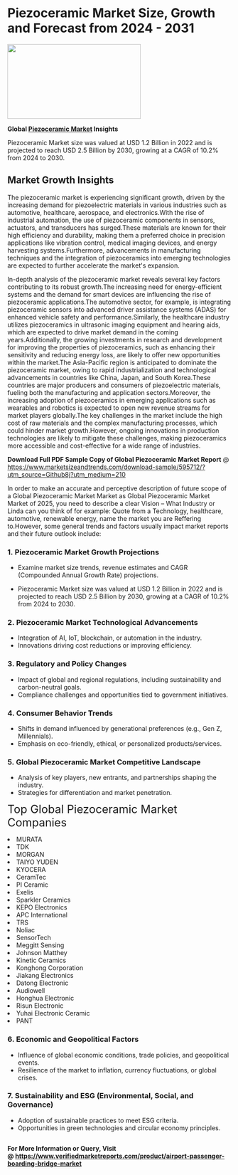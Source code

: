 <H1>Piezoceramic Market Size, Growth and Forecast from 2024 - 2031</H1><img class="aligncenter size-medium wp-image-584254" src="https://thirdeyenews.in/wp-content/uploads/2024/09/Global-Market-Research-300x168.jpeg" alt="" width="300" height="168" /><p><strong>Global&nbsp;<a href="https://www.marketsizeandtrends.com/download-sample/595712/?utm_source=Github8j?utm_medium=210">Piezoceramic Market</a> Insights</strong></p><p>Piezoceramic Market size was valued at USD 1.2 Billion in 2022 and is projected to reach USD 2.5 Billion by 2030, growing at a CAGR of 10.2% from 2024 to 2030.</p><p><h2>Market Growth Insights</h2> <p>The piezoceramic market is experiencing significant growth, driven by the increasing demand for piezoelectric materials in various industries such as automotive, healthcare, aerospace, and electronics.With the rise of industrial automation, the use of piezoceramic components in sensors, actuators, and transducers has surged.These materials are known for their high efficiency and durability, making them a preferred choice in precision applications like vibration control, medical imaging devices, and energy harvesting systems.Furthermore, advancements in manufacturing techniques and the integration of piezoceramics into emerging technologies are expected to further accelerate the market's expansion.</p> <p>In-depth analysis of the piezoceramic market reveals several key factors contributing to its robust growth.The increasing need for energy-efficient systems and the demand for smart devices are influencing the rise of piezoceramic applications.The automotive sector, for example, is integrating piezoceramic sensors into advanced driver assistance systems (ADAS) for enhanced vehicle safety and performance.Similarly, the healthcare industry utilizes piezoceramics in ultrasonic imaging equipment and hearing aids, which are expected to drive market demand in the coming years.Additionally, the growing investments in research and development for improving the properties of piezoceramics, such as enhancing their sensitivity and reducing energy loss, are likely to offer new opportunities within the market.The Asia-Pacific region is anticipated to dominate the piezoceramic market, owing to rapid industrialization and technological advancements in countries like China, Japan, and South Korea.These countries are major producers and consumers of piezoelectric materials, fueling both the manufacturing and application sectors.Moreover, the increasing adoption of piezoceramics in emerging applications such as wearables and robotics is expected to open new revenue streams for market players globally.The key challenges in the market include the high cost of raw materials and the complex manufacturing processes, which could hinder market growth.However, ongoing innovations in production technologies are likely to mitigate these challenges, making piezoceramics more accessible and cost-effective for a wide range of industries.<p><span class=""><strong>Download Full PDF Sample Copy of Global Piezoceramic Market Report</strong> @ <a href="https://www.marketsizeandtrends.com/download-sample/595712/?utm_source=Github8j?utm_medium=210" target="_blank">https://www.marketsizeandtrends.com/download-sample/595712/?utm_source=Github8j?utm_medium=210</a></span></p><p>In order to make an accurate and perceptive description of future scope of a Global&nbsp;Piezoceramic Market Market as Global&nbsp;Piezoceramic Market Market of 2025, you need to describe a clear Vision &ndash; What Industry or Linda can you think of for example: Quote from a Technology, healthcare, automotive, renewable energy, name the market you are Reffering to.However, some general trends and factors usually impact market reports and their future outlook include:</p><h3>1.&nbsp;<strong>Piezoceramic Market Growth Projections</strong></h3><ul><li>Examine market size trends, revenue estimates and CAGR (Compounded Annual Growth Rate) projections.</li><li><p>Piezoceramic Market size was valued at USD 1.2 Billion in 2022 and is projected to reach USD 2.5 Billion by 2030, growing at a CAGR of 10.2% from 2024 to 2030.</p></li></ul><h3>2.&nbsp;<strong>Piezoceramic Market Technological Advancements</strong></h3><ul><li>Integration of AI, IoT, blockchain, or automation in the industry.</li><li>Innovations driving cost reductions or improving efficiency.</li></ul><h3>3.&nbsp;<strong>Regulatory and Policy Changes</strong></h3><ul><li>Impact of global and regional regulations, including sustainability and carbon-neutral goals.</li><li>Compliance challenges and opportunities tied to government initiatives.</li></ul><h3>4.&nbsp;<strong>Consumer Behavior Trends</strong></h3><ul><li>Shifts in demand influenced by generational preferences (e.g., Gen Z, Millennials).</li><li>Emphasis on eco-friendly, ethical, or personalized products/services.</li></ul><h3>5.&nbsp;<strong>Global Piezoceramic Market Competitive Landscape</strong></h3><ul><li>Analysis of key players, new entrants, and partnerships shaping the industry.</li><li>Strategies for differentiation and market penetration.</li></ul><p data-pm-slice="1 1 []"><span style="color: inherit; font-family: inherit; font-size: 25px;">Top Global Piezoceramic Market Companies</span></p><div class="" data-test-id=""><p><li>MURATA</li><li> TDK</li><li> MORGAN</li><li> TAIYO YUDEN</li><li> KYOCERA</li><li> CeramTec</li><li> PI Ceramic</li><li> Exelis</li><li> Sparkler Ceramics</li><li> KEPO Electronics</li><li> APC International</li><li> TRS</li><li> Noliac</li><li> SensorTech</li><li> Meggitt Sensing</li><li> Johnson Matthey</li><li> Kinetic Ceramics</li><li> Konghong Corporation</li><li> Jiakang Electronics</li><li> Datong Electronic</li><li> Audiowell</li><li> Honghua Electronic</li><li> Risun Electronic</li><li> Yuhai Electronic Ceramic</li><li> PANT</li></p></div><h3>6.&nbsp;<strong>Economic and Geopolitical Factors</strong></h3><ul><li>Influence of global economic conditions, trade policies, and geopolitical events.</li><li>Resilience of the market to inflation, currency fluctuations, or global crises.</li></ul><h3>7.&nbsp;<strong>Sustainability and ESG (Environmental, Social, and Governance)</strong></h3><ul><li>Adoption of sustainable practices to meet ESG criteria.</li><li>Opportunities in green technologies and circular economy principles.</li></ul><h2><strong style="font-size: 14px;">For More Information or Query, Visit @&nbsp;</strong><a style="background-color: #ffffff; font-size: 14px;" href="https://www.marketsizeandtrends.com/report/piezoceramic-market/" target="_blank">https://www.verifiedmarketreports.com/product/airport-passenger-boarding-bridge-market</a></h2>